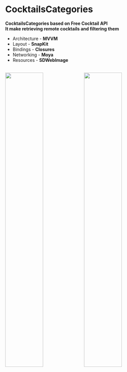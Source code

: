 # CocktailsCategories
**CocktailsCategories based on Free Cocktail API**
<br />
**It make retrieving remote cocktails and filtering them**
<br />
* Architecture - **MVVM**
* Layout - **SnapKit**
* Bindings - **Closures**
* Networking - **Moya**
* Resources - **SDWebImage**
<br />
<img src="https://github.com/VadimSorokolit/CocktailsCategories/assets/130312733/b8d4f218-204b-4009-80d9-9df823982640" width = 48.8%>
<img src="https://github.com/VadimSorokolit/CocktailsCategories/assets/130312733/2e775840-e674-4cb6-b009-bfc2522a04f5" width = 48.8%>


